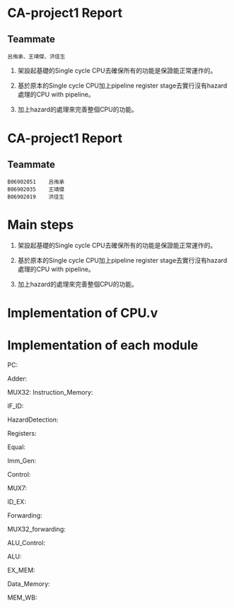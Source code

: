# CA-project1     Report
## Teammate
	呂侑承、王靖傑、洪佳生

1. 架設起基礎的Single cycle CPU去確保所有的功能是保證能正常運作的。

2. 基於原本的Single cycle CPU加上pipeline register stage去實行沒有hazard處理的CPU with pipeline。

3. 加上hazard的處理來完善整個CPU的功能。

# CA-project1     Report
## Teammate
	B06902051    呂侑承
    B06902035    王靖傑
    B06902019    洪佳生
# Main steps
1. 架設起基礎的Single cycle CPU去確保所有的功能是保證能正常運作的。

2. 基於原本的Single cycle CPU加上pipeline register stage去實行沒有hazard處理的CPU with pipeline。

3. 加上hazard的處理來完善整個CPU的功能。

# Implementation of CPU.v

# Implementation of each module
PC:

Adder:

MUX32:
Instruction_Memory:

IF_ID:

HazardDetection:

Registers:

Equal:

Imm_Gen:

Control:

MUX7:

ID_EX:

Forwarding:

MUX32_forwarding:

ALU_Control:

ALU:

EX_MEM:

Data_Memory:

MEM_WB: